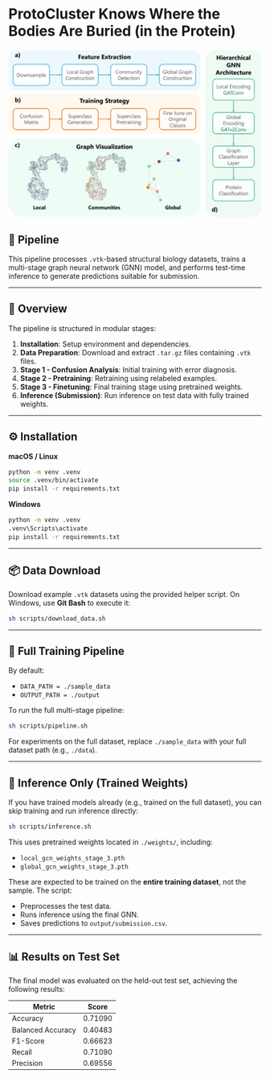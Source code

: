 # **ProtoCluster Knows Where the Bodies Are Buried (in the Protein)**

![Architecture](architecture.png)

## 🧬 Pipeline

This pipeline processes `.vtk`-based structural biology datasets, trains a multi-stage graph neural network (GNN) model, and performs test-time inference to generate predictions suitable for submission.

---

## 📖 Overview

The pipeline is structured in modular stages:

1. **Installation**: Setup environment and dependencies.
2. **Data Preparation**: Download and extract `.tar.gz` files containing `.vtk` files.
3. **Stage 1 - Confusion Analysis**: Initial training with error diagnosis.
4. **Stage 2 - Pretraining**: Retraining using relabeled examples.
5. **Stage 3 - Finetuning**: Final training stage using pretrained weights.
6. **Inference (Submission)**: Run inference on test data with fully trained weights.

---

## ⚙️ Installation

**macOS / Linux**

```bash
python -m venv .venv
source .venv/bin/activate
pip install -r requirements.txt
```

**Windows**

```bash
python -m venv .venv
.venv\Scripts\activate
pip install -r requirements.txt
```

---

## 📦 Data Download

Download example `.vtk` datasets using the provided helper script. On Windows, use **Git Bash** to execute it:

```bash
sh scripts/download_data.sh
```

---

## 🚀 Full Training Pipeline

By default:
- `DATA_PATH = ./sample_data`
- `OUTPUT_PATH = ./output`

To run the full multi-stage pipeline:

```bash
sh scripts/pipeline.sh
```

For experiments on the full dataset, replace `./sample_data` with your full dataset path (e.g., `./data`).

---

## 🧪 Inference Only (Trained Weights)

If you have trained models already (e.g., trained on the full dataset), you can skip training and run inference directly:

```bash
sh scripts/inference.sh
```

This uses pretrained weights located in `./weights/`, including:

- `local_gcn_weights_stage_3.pth`
- `global_gcn_weights_stage_3.pth`

These are expected to be trained on the **entire training dataset**, not the sample. The script:
- Preprocesses the test data.
- Runs inference using the final GNN.
- Saves predictions to `output/submission.csv`.

---

## 📊 Results on Test Set

The final model was evaluated on the held-out test set, achieving the following results:

| Metric             | Score    |
|--------------------|----------|
| Accuracy           | 0.71090  |
| Balanced Accuracy  | 0.40483  |
| F1-Score           | 0.66623  |
| Recall             | 0.71090  |
| Precision          | 0.69556  |